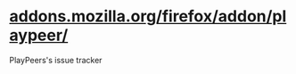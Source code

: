 # [addons.mozilla.org/firefox/addon/playpeer/](https://addons.mozilla.org/firefox/addon/playpeer/)
    
PlayPeers's issue tracker





